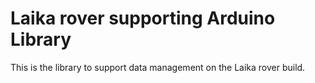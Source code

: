# Laika rover supporting Arduino Library

This is the library to support data management on the Laika rover build.

